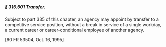 ##### § 315.501 Transfer. #####

Subject to part 335 of this chapter, an agency may appoint by transfer to a competitive service position, without a break in service of a single workday, a current career or career-conditional employee of another agency.

[60 FR 53504, Oct. 16, 1995]
